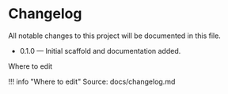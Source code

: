 # Changelog

All notable changes to this project will be documented in this file.

- 0.1.0 — Initial scaffold and documentation added.

Where to edit

!!! info "Where to edit"
    Source: docs/changelog.md
